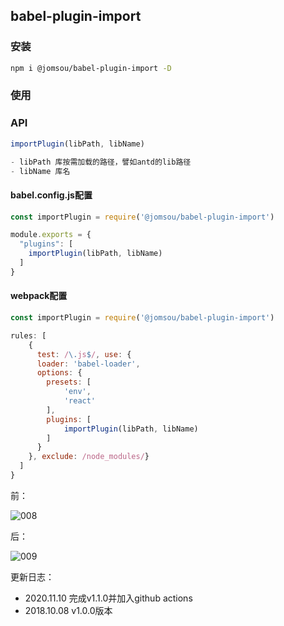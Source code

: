## babel-plugin-import

### 安装
```bash
npm i @jomsou/babel-plugin-import -D
```

### 使用

### API
```js
importPlugin(libPath, libName)

- libPath 库按需加载的路径，譬如antd的lib路径
- libName 库名
```

<!-- #### .babelrc配置
```js

module.exports = {
  "plugins": [
    "@jomsou/import"
  ]
}
``` -->
#### babel.config.js配置
```js
const importPlugin = require('@jomsou/babel-plugin-import')

module.exports = {
  "plugins": [
    importPlugin(libPath, libName)
  ]
}
```

#### webpack配置
```js
const importPlugin = require('@jomsou/babel-plugin-import')

rules: [
    {
      test: /\.js$/, use: {
      loader: 'babel-loader',
      options: {
        presets: [
            'env',
            'react'
        ],
        plugins: [
            importPlugin(libPath, libName)
        ]
      }
    }, exclude: /node_modules/}
  ]
}
```

前：

![008](https://user-images.githubusercontent.com/38183707/43043709-bdfa41b8-8dcb-11e8-9fde-f361f6d55eae.PNG)


后：

![009](https://user-images.githubusercontent.com/38183707/43043712-c560e8f8-8dcb-11e8-9d66-0d94238c23dc.PNG)

更新日志：

- 2020.11.10 完成v1.1.0并加入github actions
- 2018.10.08 v1.0.0版本